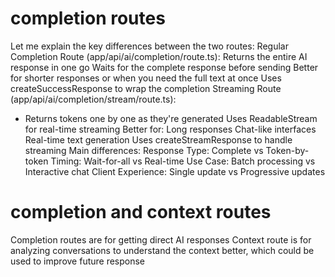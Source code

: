 # completion routes 

Let me explain the key differences between the two routes:
Regular Completion Route (app/api/ai/completion/route.ts):
Returns the entire AI response in one go
Waits for the complete response before sending
Better for shorter responses or when you need the full text at once
Uses createSuccessResponse to wrap the completion
Streaming Route (app/api/ai/completion/stream/route.ts):
- Returns tokens one by one as they're generated
Uses ReadableStream for real-time streaming
Better for:
Long responses
Chat-like interfaces
Real-time text generation
Uses createStreamResponse to handle streaming
Main differences:
Response Type: Complete vs Token-by-token
Timing: Wait-for-all vs Real-time
Use Case: Batch processing vs Interactive chat
Client Experience: Single update vs Progressive updates

# completion and context routes
Completion routes are for getting direct AI responses
Context route is for analyzing conversations to understand the context better, which could be used to improve future response